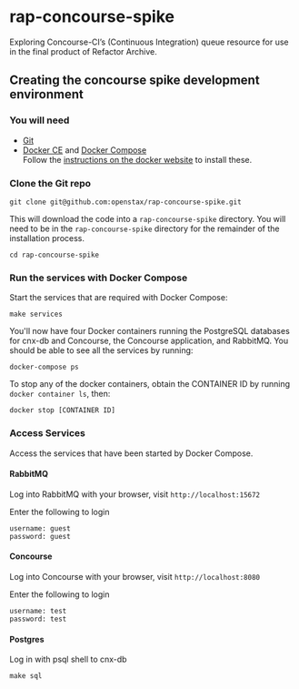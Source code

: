 # rap-concourse-spike
Exploring Concourse-CI’s (Continuous Integration) queue resource for use in the final product of Refactor Archive.

## Creating the concourse spike development environment

### You will need

* [Git][git]
* [Docker CE][docker-ce] and [Docker Compose][docker-compose]  
  Follow the [instructions on the docker website][docker-install] to install these.

### Clone the Git repo

    git clone git@github.com:openstax/rap-concourse-spike.git

This will download the code into a `rap-concourse-spike` directory. You will need to be in  the `rap-concourse-spike` directory for the remainder of the installation process.

    cd rap-concourse-spike

### Run the services with Docker Compose

Start the services that are required with Docker Compose:

    make services

You'll now have four Docker containers running the PostgreSQL databases for cnx-db and Concourse, the Concourse application, and RabbitMQ. You should be able to see all the services by running:

    docker-compose ps

To stop any of the docker containers, obtain the CONTAINER ID by running `docker container ls`, then:

    docker stop [CONTAINER ID]


### Access Services

Access the services that have been started by Docker Compose.

#### RabbitMQ 

Log into RabbitMQ with your browser, visit `http://localhost:15672`

Enter the following to login 

```
username: guest
password: guest
```

#### Concourse 

Log into Concourse with your browser, visit `http://localhost:8080`

Enter the following to login 

```
username: test
password: test
```

#### Postgres
Log in with psql shell to cnx-db

    make sql

[git]: https://git-scm.com
[docker-ce]: https://docs.docker.com/install
[docker-compose]: https://docs.docker.com/compose
[docker-install]: https://docs.docker.com/compose/install

